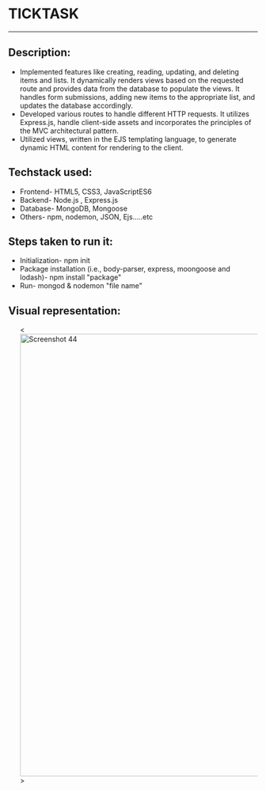 # TICKTASK

<hr/>

<h2 align="left">Description:</h2>
<ul>
<li align="left">Implemented features like creating, reading, updating, and deleting items and lists. It dynamically renders views based on the requested route and provides data from the database to populate the views. It handles form submissions, adding new items to the appropriate list, and updates the database accordingly.</li>
<li align="left">Developed various routes to handle different HTTP requests. It utilizes Express.js, handle client-side assets and incorporates the principles of the MVC architectural pattern. </li>
<li align="left">Utilized views, written in the EJS templating language, to generate dynamic HTML content for rendering to the client. </li>
</ul>

<h2 align="left">Techstack used:</h2>
<ul>
<li align="left">Frontend- HTML5, CSS3, JavaScriptES6 </li>
<li align="left">Backend-  Node.js , Express.js </li>
<li align="left">Database- MongoDB, Mongoose </li>
<li align="left">Others- npm, nodemon, JSON, Ejs.....etc </li>
</ul>

<h2 align="left">Steps taken to run it:</h2>
<ul>
<li align="left">Initialization- npm init</li>
<li align="left">Package installation (i.e., body-parser, express, moongoose and lodash)- npm install "package"</li>
<li align="left">Run- mongod & nodemon "file name"</li>
</ul>

<h2 align="left">Visual representation:</h2>
<ul>
<<img width="894" alt="Screenshot 44" src="https://github.com/Aparajit-19/Java-learning/assets/74190792/8997748e-952a-47b5-ba8c-ae8d1e249ecc">>
</ul>
